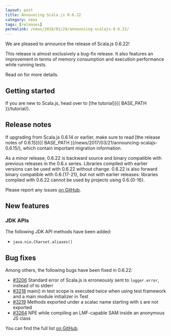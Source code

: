 ```yaml
---
layout: post
title: Announcing Scala.js 0.6.22
category: news
tags: [releases]
permalink: /news/2018/01/24/announcing-scalajs-0.6.22/
---
```



We are pleased to announce the release of Scala.js 0.6.22!

This release is almost exclusively a bug-fix release.
It also features an improvement in terms of memory consumption and execution performance while running tests.

Read on for more details.

<!--more-->

## Getting started

If you are new to Scala.js, head over to
[the tutorial]({{ BASE_PATH }}/tutorial/).

## Release notes

If upgrading from Scala.js 0.6.14 or earlier, make sure to read [the release notes of 0.6.15]({{ BASE_PATH }}/news/2017/03/21/announcing-scalajs-0.6.15/), which contain important migration information.

As a minor release, 0.6.22 is backward source and binary compatible with previous releases in the 0.6.x series.
Libraries compiled with earlier versions can be used with 0.6.22 without change.
0.6.22 is also forward binary compatible with 0.6.{17-21}, but not with earlier releases: libraries compiled with 0.6.22 cannot be used by projects using 0.6.{0-16}.

Please report any issues [on GitHub](https://github.com/scala-js/scala-js/issues).

## New features

### JDK APIs

The following JDK API methods have been added:

* `java.nio.Charset.aliases()`

## Bug fixes

Among others, the following bugs have been fixed in 0.6.22:

* [#3206](https://github.com/scala-js/scala-js/issues/3206) Standard error of Scala.js is erroneously sent to `logger.error`, instead of to stderr
* [#3218](https://github.com/scala-js/scala-js/issues/3218) main() in test scope is executed twice when using test framework and a main module initializer in Test
* [#3219](https://github.com/scala-js/scala-js/issues/3219) Methods exported under a scalac name starting with `$` are not exported
* [#3264](https://github.com/scala-js/scala-js/issues/3264) NPE while compiling an LMF-capable SAM inside an anonymous JS class

You can find the full list [on GitHub](https://github.com/scala-js/scala-js/issues?q=is%3Aissue+milestone%3Av0.6.22+is%3Aclosed).
